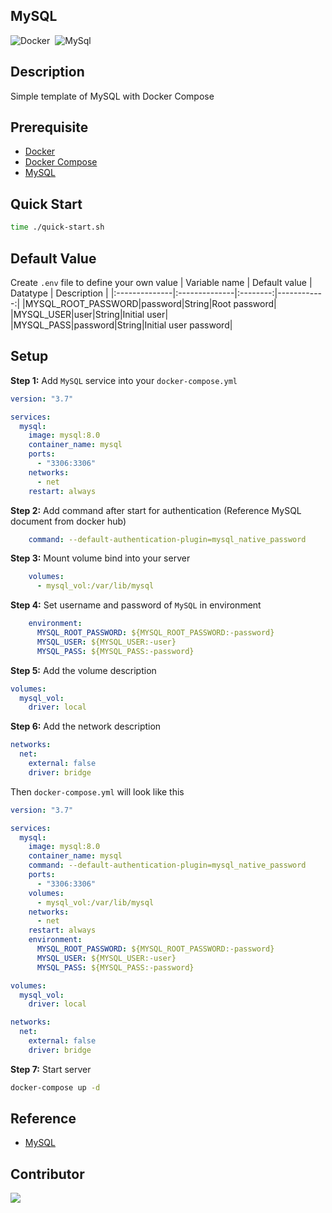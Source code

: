 ## MySQL
<img alt="Docker" src="https://img.shields.io/badge/Docker-2496ED?&style=flat&logo=docker&logoColor=ffffff">&nbsp;
<img alt="MySql" src="https://img.shields.io/badge/MySql-F7F7F7?&style=flat&logo=mysql&logoColor=336791">&nbsp;

## Description 
Simple template of MySQL with Docker Compose

## Prerequisite
* [Docker](https://docs.docker.com/engine/install/ubuntu/)
* [Docker Compose](https://docs.docker.com/compose/install/)
* [MySQL](https://hub.docker.com/_/mysql)

## Quick Start
```bash
time ./quick-start.sh
```

## Default Value
Create `.env` file to define your own value
| Variable name | Default value | Datatype | Description |
|:--------------|:--------------|:--------:|------------:|
|MYSQL_ROOT_PASSWORD|password|String|Root password|
|MYSQL_USER|user|String|Initial user|
|MYSQL_PASS|password|String|Initial user password|

## Setup
**Step 1:** Add `MySQL` service into your `docker-compose.yml`
```yaml
version: "3.7"

services:
  mysql:
    image: mysql:8.0
    container_name: mysql
    ports:
      - "3306:3306"
    networks:
      - net      
    restart: always          
```

**Step 2:** Add command after start for authentication (Reference MySQL document from docker hub)
```yaml
    command: --default-authentication-plugin=mysql_native_password
```

**Step 3:** Mount volume bind into your server
```yaml
    volumes:
      - mysql_vol:/var/lib/mysql
```

**Step 4:** Set username and password of `MySQL` in environment
```yaml
    environment:
      MYSQL_ROOT_PASSWORD: ${MYSQL_ROOT_PASSWORD:-password}
      MYSQL_USER: ${MYSQL_USER:-user}
      MYSQL_PASS: ${MYSQL_PASS:-password}
```

**Step 5:** Add the volume description
```yaml
volumes:
  mysql_vol:
    driver: local
```

**Step 6:** Add the network description
```yaml
networks:
  net:
    external: false
    driver: bridge
```

Then `docker-compose.yml` will look like this
```yaml
version: "3.7"

services:
  mysql:
    image: mysql:8.0
    container_name: mysql
    command: --default-authentication-plugin=mysql_native_password
    ports:
      - "3306:3306"
    volumes:
      - mysql_vol:/var/lib/mysql
    networks:
      - net
    restart: always
    environment:
      MYSQL_ROOT_PASSWORD: ${MYSQL_ROOT_PASSWORD:-password}
      MYSQL_USER: ${MYSQL_USER:-user}
      MYSQL_PASS: ${MYSQL_PASS:-password}

volumes:
  mysql_vol:
    driver: local

networks:
  net:
    external: false
    driver: bridge
```

**Step 7:** Start server
```bash
docker-compose up -d
```

## Reference
* [MySQL](https://hub.docker.com/_/mysql)

## Contributor
<a href="https://github.com/Harin3Bone"><img src="https://img.shields.io/badge/Harin3Bone-181717?style=flat&logo=github&logoColor=ffffff"></a>